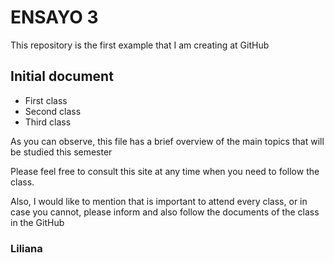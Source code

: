 # ENSAYO 3
This repository is the first example that I am creating at GitHub 
## Initial document
* First class
* Second class
* Third class

As you can observe, this file has a brief overview of the main topics that will be studied this semester

Please feel free to consult this site at any time when you need to follow the class.  

Also, I would like to mention that is important to attend every class, or in case you cannot, please inform and also follow the documents of the class in the GitHub
### Liliana
